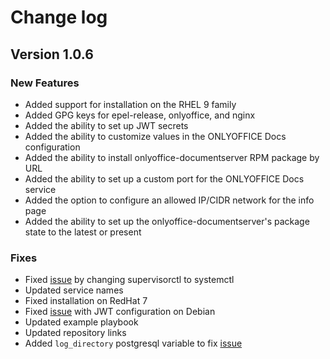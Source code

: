 # Change log

## Version 1.0.6

### New Features

* Added support for installation on the RHEL 9 family
* Added GPG keys for epel-release, onlyoffice, and nginx
* Added the ability to set up JWT secrets
* Added the ability to customize values in the ONLYOFFICE Docs configuration
* Added the ability to install onlyoffice-documentserver RPM package by URL
* Added the ability to set up a custom port for the ONLYOFFICE Docs service
* Added the option to configure an allowed IP/CIDR network for the info page
* Added the ability to set up the onlyoffice-documentserver's package state to the latest or present

### Fixes

* Fixed [issue](https://github.com/ONLYOFFICE/ansible-role-documentserver/issues/67) by changing supervisorctl to systemctl
* Updated service names
* Fixed installation on RedHat 7
* Fixed [issue](https://github.com/ONLYOFFICE/ansible-role-documentserver/issues/43) with JWT configuration on Debian
* Updated example playbook
* Updated repository links
* Added `log_directory` postgresql variable to fix [issue](https://github.com/geerlingguy/ansible-role-mysql/issues/175)
